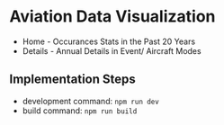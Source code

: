 # Aviation Data Visualization
- Home - Occurances Stats in the Past 20 Years
- Details - Annual Details in Event/ Aircraft Modes

## Implementation Steps
- development command: `npm run dev`
- build command: `npm run build`
